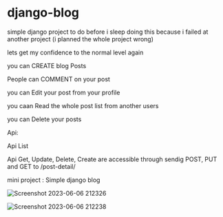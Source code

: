 # django-blog
simple django project to do before i sleep 
doing this because i failed at another project (i planned the whole project wrong)


lets get my confidence to the normal level again 

you can CREATE blog Posts

People can COMMENT on your post

you can Edit your post from your profile

you caan Read the whole post list from another users

you can Delete your posts

Api:

Api List

Api Get, Update, Delete, Create are accessible through sendig POST, PUT and GET to /post-detail/

mini project : Simple django blog



![Screenshot 2023-06-06 212326](https://github.com/Arshia-Izadyar/django-blog/assets/110552657/761fcd71-f479-4a2a-b58f-559a4501f068)




![Screenshot 2023-06-06 212238](https://github.com/Arshia-Izadyar/django-blog/assets/110552657/fd614871-25ae-434a-8fc0-880c42b3e1ef)


